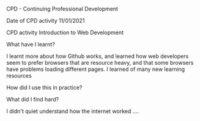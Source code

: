 CPD - Continuing Professional Development

Date of CPD activity
11/01/2021

CPD activity
Introduction to Web Development

What have I learnt?

I learnt more about how Github works, and learned how web developers seem to prefer browsers that are resource heavy, and that some browsers have problems loading different pages. I learned of many new learning resources

How did I use this in practice?

What did I find hard?

I didn't quiet understand how the internet worked ....
